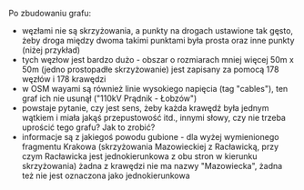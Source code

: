 Po zbudowaniu grafu:
- węzłami nie są skrzyżowania, a punkty na drogach ustawione tak gęsto, 
  żeby droga między dwoma takimi punktami była prosta oraz inne punkty (niżej przykład)
- tych węzłow jest bardzo dużo - obszar o rozmiarach mniej więcej 50m x 50m 
  (jedno prostopadłe skrzyżowanie) jest zapisany za pomocą 178 węzłów i 178 krawędzi
- w OSM wayami są również linie wysokiego napięcia (tag "cables"), ten graf ich nie usunął ("110kV Prądnik - Łobzów")
- powstaje pytanie, czy jest sens, żeby każda krawędź była jednym wątkiem i miała jakąś przepustowość itd.,
  innymi słowy, czy nie trzeba uprościć tego grafu? Jak to zrobić?
- informacje są z jakiegoś powodu gubione - dla wyżej wymienionego fragmentu Krakowa (skrzyżowania Mazowieckiej
  z Racławicką, przy czym Racławicka jest jednokierunkowa z obu stron w kierunku skrzyżowania) żadna z krawędzi 
  nie ma nazwy "Mazowiecka", żadna też nie jest oznaczona jako jednokierunkowa

